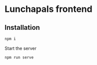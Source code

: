 # Lunchapals frontend

## Installation

```bash
npm i
```

Start the server

```bash
npm run serve
```
